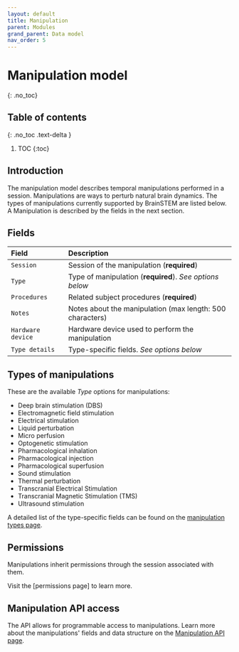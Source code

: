 ```yaml
---
layout: default
title: Manipulation
parent: Modules
grand_parent: Data model
nav_order: 5
---
```


# Manipulation model
{: .no_toc}

## Table of contents
{: .no_toc .text-delta }

1. TOC
{:toc}

## Introduction

The manipulation model describes temporal manipulations performed in a session. Manipulations are ways to perturb natural brain dynamics. The types of manipulations currently supported by BrainSTEM are listed below. A Manipulation is described by the fields in the next section.

## Fields

| Field | Description |
|:------|:------------|
| `Session` | Session of the manipulation (**required**) |
| `Type` | Type of manipulation (**required**). *See options below* |
| `Procedures` | Related subject procedures (**required**) |
| `Notes` | Notes about the manipulation (max length: 500 characters) |
| `Hardware device` | Hardware device used to perform the manipulation |
| `Type details` | Type-specific fields. *See options below* |

## Types of manipulations

These are the available *Type* options for manipulations:

- Deep brain stimulation (DBS)
- Electromagnetic field stimulation
- Electrical stimulation
- Liquid perturbation
- Micro perfusion
- Optogenetic stimulation
- Pharmacological inhalation
- Pharmacological injection
- Pharmacological superfusion
- Sound stimulation
- Thermal perturbation
- Transcranial Electrical Stimulation
- Transcranial Magnetic Stimulation (TMS)
- Ultrasound stimulation

A detailed list of the type-specific fields can be found on the [manipulation types page]({{"datamodel/schemas/manipulation/"|absolute_url}}).

## Permissions

Manipulations inherit permissions through the session associated with them.

Visit the [permissions page] to learn more.

## Manipulation API access

The API allows for programmable access to manipulations. Learn more about the manipulations' fields and data structure on the [Manipulation API page]({{"api/modules/manipulation/"|absolute_url}}).
